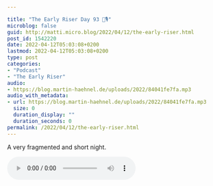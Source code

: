 ```yaml
---

title: "The Early Riser Day 93 🌅🎙"
microblog: false
guid: http://matti.micro.blog/2022/04/12/the-early-riser.html
post_id: 1542220
date: 2022-04-12T05:03:08+0200
lastmod: 2022-04-12T05:03:08+0200
type: post
categories:
- "Podcast"
- "The Early Riser"
audio:
- https://blog.martin-haehnel.de/uploads/2022/84041fe7fa.mp3
audio_with_metadata:
- url: https://blog.martin-haehnel.de/uploads/2022/84041fe7fa.mp3
  size: 0
  duration_display: ""
  duration_seconds: 0
permalink: /2022/04/12/the-early-riser.html
---
```

A very fragmented and short night.

<audio controls="controls" src="https://blog.martin-haehnel.de/uploads/2022/84041fe7fa.mp3" preload="metadata" />
